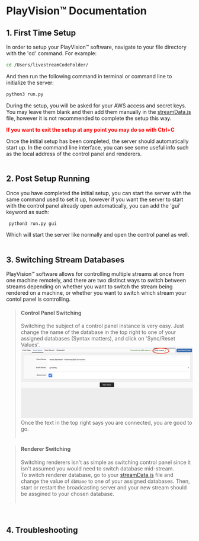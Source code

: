 PlayVision™ Documentation
=================

## 1. First Time Setup

In order to setup your PlayVision™ software, navigate to your file directory with the 'cd' command. For example:
```sh
cd /Users/livestreamCodeFolder/
```
And then run the following command in terminal or command line to initialize the server:
```sh 
python3 run.py
```
During the setup, you will be asked for your AWS access and secret keys. You may leave them blank and then add them manually in the [streamData.js](./streamData.js) file, however it is not recommended to complete the setup this way.<br>

<font style='color: red; weight: 300px'>**If you want to exit the setup at any point you may do so with Ctrl+C**</font>

Once the initial setup has been completed, the server should automatically start up. In the command line interface, you can see some useful info such as the local address of the control panel and renderers.
<br><br>

## 2. Post Setup Running

Once you have completed the initial setup, you can start the server with the same command used to set it up, however if you want the server to start with the control panel already open automatically, you can add the 'gui' keyword as such:
```sh 
 python3 run.py gui
```
Which will start the server like normally and open the control panel as well.
<br><br>

## 3. Switching Stream Databases

PlayVision™ software allows for controlling multiple streams at once from one machine remotely, and there are two distinct ways to switch between streams depending on whether you want to switch the stream being rendered on a machine, or whether you want to switch which stream your contol panel is controlling. 


>#### Control Panel Switching
>Switching the subject of a control panel instance is very easy. Just change the name of the database in the top right to one of your assigned databases (Syntax matters), and click on 'Sync/Reset Values'. 
>![](./readme-images/panelSwitching.png)
>Once the text in the top right says you are connected, you are good to go.<br><br>

>#### Renderer Switching
>Switching renderers isn't as simple as switching control panel since it isn't assumed you would need to switch database mid-stream. <br>
>To switch renderer database, go to your [streamData.js](./streamData.js) file and change the value of `dbName` to one of your assigned databases. Then, start or restart the broadcasting server and your new stream should be assgined to your chosen database.<br><br>

<br>

## 4. Troubleshooting
